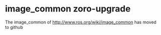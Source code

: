 # image_common zoro-upgrade
The image_common of http://www.ros.org/wiki/image_common has moved to github
